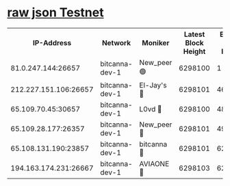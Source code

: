 [raw json Testnet](https://rpc-check.bcat.stavr.tech/bcat/rpc-bcat-result.json)
=


<table><tr><th>IP-Address</th><th>Network</th><th>Moniker</th><th>Latest Block Height</th><th>Earliest Block Height</th><th>Catching Up</th><th>Tx Index</th><th>Voting Power</th><th>Scan Time</th></tr><tr><td>81.0.247.144:26657</td><td>bitcanna-dev-1</td><td>New_peer 🟢</td><td>6298100</td><td>1</td><td>False</td><td>on</td><td>0</td><td>2024-02-05T00:35:31.219893185UTC</td></tr><tr><td>212.227.151.106:26657</td><td>bitcanna-dev-1</td><td>El-Jay's 🔴</td><td>6298101</td><td>4670391</td><td>False</td><td>on</td><td>2218164</td><td>2024-02-05T00:35:37.962026219UTC</td></tr><tr><td>65.109.70.45:30657</td><td>bitcanna-dev-1</td><td>L0vd 🔴</td><td>6298100</td><td>4828155</td><td>False</td><td>on</td><td>7920</td><td>2024-02-05T00:35:31.562185954UTC</td></tr><tr><td>65.109.28.177:26357</td><td>bitcanna-dev-1</td><td>New_peer 🔴</td><td>6298101</td><td>4952911</td><td>False</td><td>on</td><td>2237067</td><td>2024-02-05T00:35:38.328207289UTC</td></tr><tr><td>65.108.131.190:23857</td><td>bitcanna-dev-1</td><td>bitcanna 🔴</td><td>6298101</td><td>6294101</td><td>False</td><td>off</td><td>82269</td><td>2024-02-05T00:35:38.643672054UTC</td></tr><tr><td>194.163.174.231:26667</td><td>bitcanna-dev-1</td><td>AVIAONE 🔴</td><td>6298103</td><td>6297131</td><td>False</td><td>on</td><td>1949865</td><td>2024-02-05T00:35:45.138683969UTC</td></tr></table>
